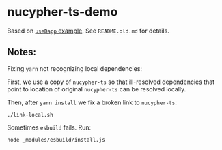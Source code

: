 # nucypher-ts-demo

Based on [`useDapp` example](https://github.com/EthWorks/useDapp/tree/master/packages/example). See `README.old.md` for details.

## Notes:

Fixing `yarn` not recognizing local dependencies:

First, we use a copy of `nucypher-ts` so that ill-resolved dependencies that point to location of original `nucypher-ts` can be resolved locally.

Then, after `yarn install` we fix a broken link to `nucypher-ts`:
```$bash
./link-local.sh
```

Sometimes `esbuild` fails. Run:

```bash
node _modules/esbuild/install.js
```